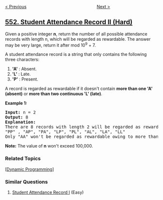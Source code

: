 <!--|This file generated by command(leetcode description); DO NOT EDIT.    |-->
<!--+----------------------------------------------------------------------+-->
<!--|@author    openset <openset.wang@gmail.com>                           |-->
<!--|@link      https://github.com/openset                                 |-->
<!--|@home      https://github.com/tonymontaro/leetcode-hints                        |-->
<!--+----------------------------------------------------------------------+-->

[< Previous](https://github.com/tonymontaro/leetcode-hints/tree/master/problems/student-attendance-record-i "Student Attendance Record I")
　　　　　　　　　　　　　　　　
[Next >](https://github.com/tonymontaro/leetcode-hints/tree/master/problems/optimal-division "Optimal Division")

## [552. Student Attendance Record II (Hard)](https://leetcode.com/problems/student-attendance-record-ii "学生出勤记录 II")

<p>Given a positive integer <b>n</b>, return the number of all possible attendance records with length n, which will be regarded as rewardable. The answer may be very large, return it after mod 10<sup>9</sup> + 7.</p>

<p>A student attendance record is a string that only contains the following three characters:</p>

<p>
<ol>
<li><b>'A'</b> : Absent. </li>
<li><b>'L'</b> : Late.</li>
<li> <b>'P'</b> : Present. </li>
</ol>
</p>

<p>
A record is regarded as rewardable if it doesn't contain <b>more than one 'A' (absent)</b> or <b>more than two continuous 'L' (late)</b>.</p>

<p><b>Example 1:</b><br />
<pre>
<b>Input:</b> n = 2
<b>Output:</b> 8 
<b>Explanation:</b>
There are 8 records with length 2 will be regarded as rewardable:
"PP" , "AP", "PA", "LP", "PL", "AL", "LA", "LL"
Only "AA" won't be regarded as rewardable owing to more than one absent times. 
</pre>
</p>

<p><b>Note:</b>
The value of <b>n</b> won't exceed 100,000.
</p>

### Related Topics
  [[Dynamic Programming](https://github.com/tonymontaro/leetcode-hints/tree/master/tag/dynamic-programming/README.md)]

### Similar Questions
  1. [Student Attendance Record I](https://github.com/tonymontaro/leetcode-hints/tree/master/problems/student-attendance-record-i) (Easy)
